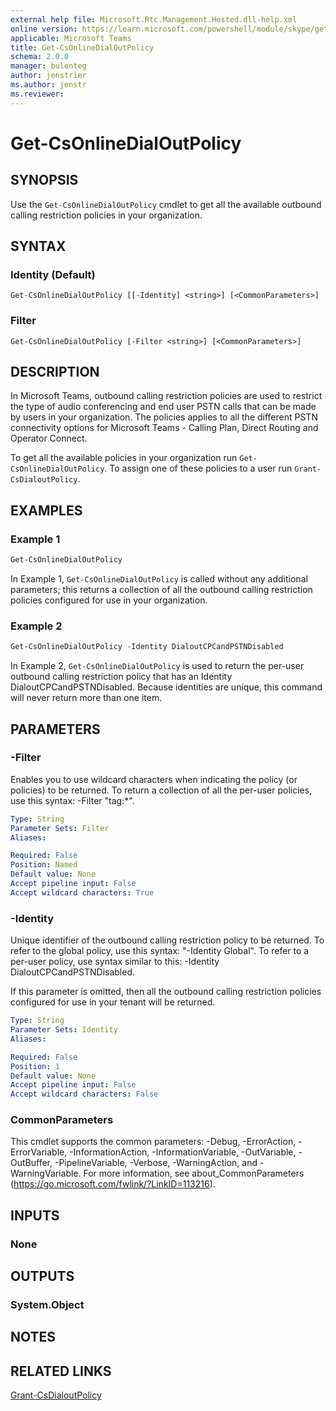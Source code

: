 ```yaml
---
external help file: Microsoft.Rtc.Management.Hosted.dll-help.xml 
online version: https://learn.microsoft.com/powershell/module/skype/get-csonlinedialoutpolicy
applicable: Microsoft Teams
title: Get-CsOnlineDialOutPolicy
schema: 2.0.0
manager: bulenteg
author: jenstrier
ms.author: jenstr
ms.reviewer:
---
```


# Get-CsOnlineDialOutPolicy

## SYNOPSIS
Use the `Get-CsOnlineDialOutPolicy` cmdlet to get all the available outbound calling restriction policies in your organization.

## SYNTAX

### Identity (Default)
```
Get-CsOnlineDialOutPolicy [[-Identity] <string>] [<CommonParameters>]
```

### Filter
```
Get-CsOnlineDialOutPolicy [-Filter <string>] [<CommonParameters>]
```

## DESCRIPTION
In Microsoft Teams, outbound calling restriction policies are used to restrict the type of audio conferencing and end user PSTN calls that can be made by users in your organization. The policies applies to all the different PSTN connectivity options for Microsoft Teams - Calling Plan, Direct Routing and Operator Connect.

To get all the available policies in your organization run `Get-CsOnlineDialOutPolicy`.
To assign one of these policies to a user run `Grant-CsDialoutPolicy`.

## EXAMPLES

### Example 1
```powershell
Get-CsOnlineDialOutPolicy
```

In Example 1, `Get-CsOnlineDialOutPolicy` is called without any additional parameters; this returns a collection of all the outbound calling restriction policies configured for use in your organization.

### Example 2
```powershell
Get-CsOnlineDialOutPolicy -Identity DialoutCPCandPSTNDisabled
```

In Example 2, `Get-CsOnlineDialOutPolicy` is used to return the per-user outbound calling restriction policy that has an Identity DialoutCPCandPSTNDisabled. Because identities are unique, this command will never return more than one item.

## PARAMETERS

### -Filter
Enables you to use wildcard characters when indicating the policy (or policies) to be returned. To return a collection of all the per-user policies, use this syntax: -Filter "tag:*".

```yaml
Type: String
Parameter Sets: Filter
Aliases:

Required: False
Position: Named
Default value: None
Accept pipeline input: False
Accept wildcard characters: True
```

### -Identity
Unique identifier of the outbound calling restriction policy to be returned. To refer to the global policy, use this syntax: "-Identity Global". To refer to a per-user policy, use syntax similar to this: -Identity DialoutCPCandPSTNDisabled.

If this parameter is omitted, then all the outbound calling restriction policies configured for use in your tenant will be returned.

```yaml
Type: String
Parameter Sets: Identity
Aliases:

Required: False
Position: 1
Default value: None
Accept pipeline input: False
Accept wildcard characters: False
```

### CommonParameters
This cmdlet supports the common parameters: -Debug, -ErrorAction, -ErrorVariable, -InformationAction, -InformationVariable, -OutVariable, -OutBuffer, -PipelineVariable, -Verbose, -WarningAction, and -WarningVariable.
For more information, see about_CommonParameters (https://go.microsoft.com/fwlink/?LinkID=113216).

## INPUTS

### None

## OUTPUTS

### System.Object

## NOTES

## RELATED LINKS
[Grant-CsDialoutPolicy](grant-csdialoutpolicy.md)
